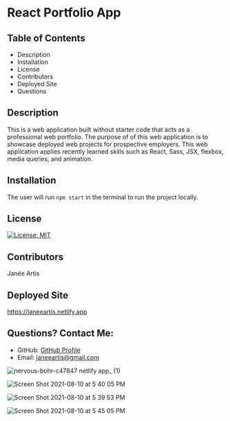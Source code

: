 # React Portfolio App

## Table of Contents
* Description
* Installation
* License
* Contributors
* Deployed Site
* Questions
  
  
## Description
This is a web application built without starter code that acts as a professional web portfolio. The purpose of of this web application is to showcase deployed web projects for prospective employers. This web application applies recently learned skills such as React, Sass, JSX, flexbox, media queries, and animation. 

  
## Installation
The user will run ```npm start``` in the terminal to run the project locally. 
  
## License
[![License: MIT](https://img.shields.io/badge/License-MIT-yellow.svg)](https://opensource.org/licenses/MIT)
  
## Contributors
Janée Artis
  
## Deployed Site
https://janeeartis.netlify.app
  
## Questions? Contact Me:
* GitHub: [GitHub Profile](https://github.com/janeeart)
* Email: janeeartis@gmail.com

![nervous-bohr-c47847 netlify app_ (1)](https://user-images.githubusercontent.com/78391244/128948613-845c85a3-9093-465e-91f9-d5a5abedc403.png)

![Screen Shot 2021-08-10 at 5 40 05 PM](https://user-images.githubusercontent.com/78391244/128948862-60fd5530-fa50-4487-a98b-2646109030fa.png)

![Screen Shot 2021-08-10 at 5 39 53 PM](https://user-images.githubusercontent.com/78391244/128948827-a057e1ec-aec0-46e5-9c77-95df75203b33.png)


![Screen Shot 2021-08-10 at 5 45 05 PM](https://user-images.githubusercontent.com/78391244/128948930-16369151-2d8c-4be7-b683-85cc7fb9444c.png)